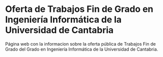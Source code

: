 # Oferta de Trabajos Fin de Grado en Ingeniería Informática de la Universidad de Cantabria
Página web con la informacion sobre la oferta pública de Trabajos Fin de Grado del Grado en Ingeniería Informática de la Universidad de Cantabria. 
